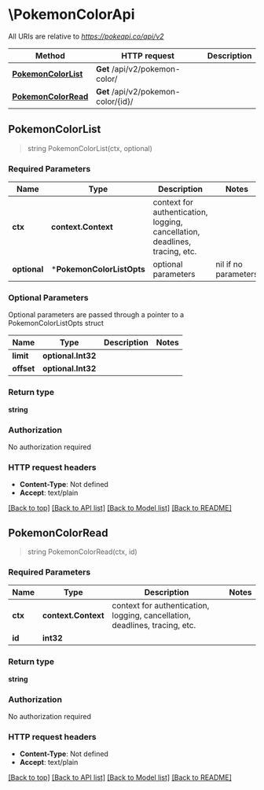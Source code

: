 # \PokemonColorApi

All URIs are relative to *https://pokeapi.co/api/v2*

Method | HTTP request | Description
------------- | ------------- | -------------
[**PokemonColorList**](PokemonColorApi.md#PokemonColorList) | **Get** /api/v2/pokemon-color/ | 
[**PokemonColorRead**](PokemonColorApi.md#PokemonColorRead) | **Get** /api/v2/pokemon-color/{id}/ | 



## PokemonColorList

> string PokemonColorList(ctx, optional)



### Required Parameters


Name | Type | Description  | Notes
------------- | ------------- | ------------- | -------------
**ctx** | **context.Context** | context for authentication, logging, cancellation, deadlines, tracing, etc.
 **optional** | ***PokemonColorListOpts** | optional parameters | nil if no parameters

### Optional Parameters

Optional parameters are passed through a pointer to a PokemonColorListOpts struct


Name | Type | Description  | Notes
------------- | ------------- | ------------- | -------------
 **limit** | **optional.Int32**|  | 
 **offset** | **optional.Int32**|  | 

### Return type

**string**

### Authorization

No authorization required

### HTTP request headers

- **Content-Type**: Not defined
- **Accept**: text/plain

[[Back to top]](#) [[Back to API list]](../README.md#documentation-for-api-endpoints)
[[Back to Model list]](../README.md#documentation-for-models)
[[Back to README]](../README.md)


## PokemonColorRead

> string PokemonColorRead(ctx, id)



### Required Parameters


Name | Type | Description  | Notes
------------- | ------------- | ------------- | -------------
**ctx** | **context.Context** | context for authentication, logging, cancellation, deadlines, tracing, etc.
**id** | **int32**|  | 

### Return type

**string**

### Authorization

No authorization required

### HTTP request headers

- **Content-Type**: Not defined
- **Accept**: text/plain

[[Back to top]](#) [[Back to API list]](../README.md#documentation-for-api-endpoints)
[[Back to Model list]](../README.md#documentation-for-models)
[[Back to README]](../README.md)

